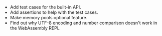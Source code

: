 - Add test cases for the built-in API.
- Add assertions to help with the test cases.
- Make memory pools optional feature.
- Find out why UTF-8 encoding and number comparison doesn't work in the
  WebAssembly REPL

